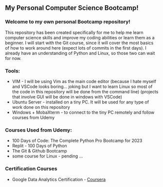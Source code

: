 ## My Personal Computer Science Bootcamp!

### Welcome to my own personal Bootcamp repository! 
This repository has been created specifically for me to help me learn computer science skills and improve my coding abilities or learn them as a beginner. I will start with the Git course, since it will cover the most basics of how to work around here (expect lots of commits in the first days). I already have an understanding of Python and Linux, so those two can wait for now.

### Tools:
- VIM - I will be using Vim as the main code editor (because I hate myself and VSCode looks boring... joking but I want to learn Linux so most of the code in this repository will be done from the command line) (projects that involve GUI will be done in windows with VSCode)
- Ubuntu Server - installed on a tiny PC. It will be used for any type of work done on this repository
- Windows + MobaXterm - to connect to the tiny PC remotely and follow courses from Udemy


### Courses Used from Udemy: 
- 100 Days of Code: The Complete Python Pro Bootcamp for 2023
- Replit - 100 Days of Python
- The Git & Github Bootcamp
- some course for Linux - pending ... 

### Certification Courses
- Google Data Analytics Certification - [Coursera](https://www.coursera.org/professional-certificates/google-data-analytics?)
